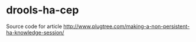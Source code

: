 # drools-ha-cep
Source code for article http://www.plugtree.com/making-a-non-persistent-ha-knowledge-session/

